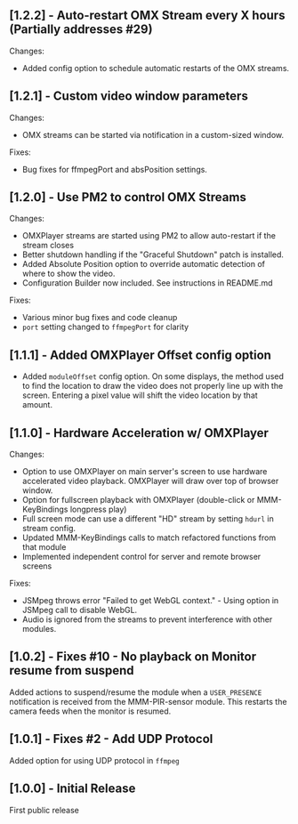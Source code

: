 ## [1.2.2] - Auto-restart OMX Stream every X hours (Partially addresses #29)

Changes:

* Added config option to schedule automatic restarts of the OMX streams.


## [1.2.1] - Custom video window parameters

Changes:

* OMX streams can be started via notification in a custom-sized window.

Fixes:

* Bug fixes for ffmpegPort and absPosition settings.

## [1.2.0] - Use PM2 to control OMX Streams

Changes:

* OMXPlayer streams are started using PM2 to allow auto-restart if the stream closes
* Better shutdown handling if the "Graceful Shutdown" patch is installed.
* Added Absolute Position option to override automatic detection of where to show the video.
* Configuration Builder now included. See instructions in README.md

Fixes:

* Various minor bug fixes and code cleanup
* `port` setting changed to `ffmpegPort` for clarity

## [1.1.1] - Added OMXPlayer Offset config option

* Added `moduleOffset` config option. On some displays, the method used to find the location to draw the video does not properly line up with the screen.  Entering a pixel value will shift the video location by that amount.

## [1.1.0] - Hardware Acceleration w/ OMXPlayer

Changes:

* Option to use OMXPlayer on main server's screen to use hardware accelerated video playback.  OMXPlayer will draw over top of browser window.
* Option for fullscreen playback with OMXPlayer (double-click or MMM-KeyBindings longpress play)
* Full screen mode can use a different "HD" stream by setting `hdurl` in stream config.
* Updated MMM-KeyBindings calls to match refactored functions from that module
* Implemented independent control for server and remote browser screens

Fixes:

* JSMpeg throws error "Failed to get WebGL context." - Using option in JSMpeg call to disable WebGL.
* Audio is ignored from the streams to prevent interference with other modules.

## [1.0.2] - Fixes #10 - No playback on Monitor resume from suspend

Added actions to suspend/resume the module when a `USER_PRESENCE` notification is received from the MMM-PIR-sensor module. This restarts the camera feeds when the monitor is resumed.

## [1.0.1] - Fixes #2 - Add UDP Protocol

Added option for using UDP protocol in `ffmpeg`

## [1.0.0] - Initial Release

First public release
